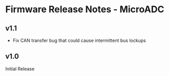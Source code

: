 # Firmware Release Notes - MicroADC

## v1.1
* Fix CAN transfer bug that could cause intermittent bus lockups

## v1.0
Initial Release